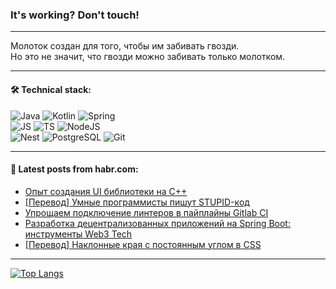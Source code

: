 ### It's working? Don't touch!

---
Молоток создан для того, чтобы им забивать гвозди. <br>
Но это не значит, что гвозди можно забивать только молотком.

---

#### 🛠️ Technical stack:

![Java](https://img.shields.io/badge/Java-informational?logo=Oracle&style=flat&logoColor=white&color=FF4500)
![Kotlin](https://img.shields.io/badge/Kotlin-informational?logo=Kotlin&style=flat&logoColor=white&color=774D97)
![Spring](https://img.shields.io/badge/SpringBoot-informational?logo=SpringBoot&style=flat&logoColor=white&color=6DB33F) <br>
![JS](https://img.shields.io/badge/JS-informational?logo=javaScript&style=flat&logoColor=black&color=F7Df1E)
![TS](https://img.shields.io/badge/TypeScript-informational?logo=typeScript&style=flat&logoColor=black&color=0667A8)
![NodeJS](https://img.shields.io/badge/NodeJS-informational?logo=node.js&style=flat&logoColor=white&color=70A760) <br>
![Nest](https://img.shields.io/badge/NestJS-informational?logo=NestJS&style=flat&logoColor=white&color=E0234E)
![PostgreSQL](https://img.shields.io/badge/PostgreSQL-informational?logo=PostgreSQL&style=flat&logoColor=white&color=DAA520)
![Git](https://img.shields.io/badge/Git-informational?logo=git&style=flat&logoColor=white&color=778899)

___

#### 💬 Latest posts from habr.com:

<!-- BLOG-POST-LIST:START -->
- [Опыт создания UI библиотеки на C++](https://habr.com/ru/articles/768336/?utm_source=habrahabr&utm_medium=rss&utm_campaign=768336)
- [[Перевод] Умные программисты пишут STUPID-код](https://habr.com/ru/companies/ruvds/articles/768298/?utm_source=habrahabr&utm_medium=rss&utm_campaign=768298)
- [Упрощаем подключение линтеров в пайплайны Gitlab CI](https://habr.com/ru/companies/tochka/articles/768292/?utm_source=habrahabr&utm_medium=rss&utm_campaign=768292)
- [Разработка децентрализованных приложений на Spring Boot: инструменты Web3 Tech](https://habr.com/ru/companies/web3_tech/articles/768310/?utm_source=habrahabr&utm_medium=rss&utm_campaign=768310)
- [[Перевод] Наклонные края с постоянным углом в CSS](https://habr.com/ru/articles/768304/?utm_source=habrahabr&utm_medium=rss&utm_campaign=768304)
<!-- BLOG-POST-LIST:END -->

---
[![Top Langs](https://github-readme-stats-git-master-advtsetting-gmailcom.vercel.app/api/top-langs/?username=zloylis&langs_count=10&hide_title=false&title_color=e6edf3&size_weight=0.5&count_weight=0.5&layout=compact&hide_border=true&theme=dracula)](https://github.com/zloylis)

<!-- ![GitHub stats](https://github-readme-stats-git-master-advtsetting-gmailcom.vercel.app/api?username=zloylis&show_icons=true&hide_border=true&theme=dracula&hide_title=true&include_all_commits=true&count_private=true&hide=contribs&hide_rank=true) -->
